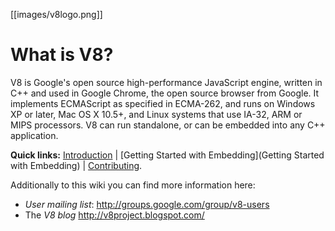 [[images/v8logo.png]]
# What is V8?

V8 is Google's open source high-performance JavaScript engine, written in C++ and used in Google Chrome, the open source browser from Google. It implements ECMAScript as specified in ECMA-262, and runs on Windows XP or later, Mac OS X 10.5+, and Linux systems that use IA-32, ARM or MIPS processors. V8 can run standalone, or can be embedded into any C++ application.

**Quick links:** [Introduction](Introduction) | [Getting Started with Embedding](Getting Started with Embedding) | [Contributing](Contributing).

Additionally to this wiki you can find more information here:

 * *User mailing list*: http://groups.google.com/group/v8-users
 * The *V8 blog* http://v8project.blogspot.com/